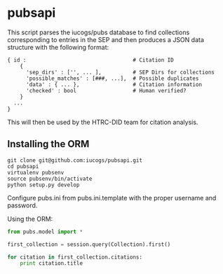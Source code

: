 pubsapi
=======

This script parses the iucogs/pubs database to find collections corresponding to
entries in the SEP and then produces a JSON data structure with the following
format:

    { id :                                  # Citation ID
        {
          'sep_dirs' : ['', ... ],          # SEP Dirs for collections
          'possible_matches' : [###, ...],  # Possible duplicates
          'data' : { ... },                 # Citation information
          'checked' : bool                  # Human verified?
        }
      ...
    }

This will then be used by the HTRC-DID team for citation analysis.

Installing the ORM
----------------------

    git clone git@github.com:iucogs/pubsapi.git
    cd pubsapi
    virtualenv pubsenv
    source pubsenv/bin/activate
    python setup.py develop

Configure pubs.ini from pubs.ini.template with the proper username and password.

Using the ORM:

```python
from pubs.model import *

first_collection = session.query(Collection).first()

for citation in first_collection.citations:
    print citation.title

```
